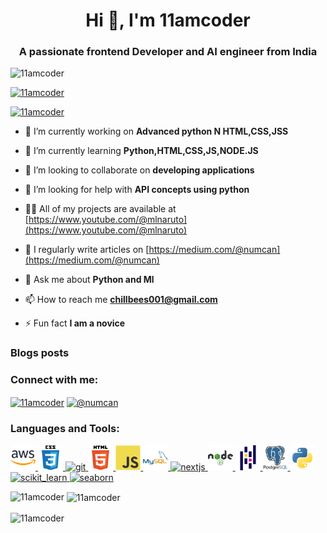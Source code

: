 <h1 align="center">Hi 👋, I'm 11amcoder</h1>
<h3 align="center">A passionate frontend Developer and AI engineer from India</h3>

<p align="left"> <img src="https://komarev.com/ghpvc/?username=11amcoder&label=Profile%20views&color=0e75b6&style=flat" alt="11amcoder" /> </p>

<p align="left"> <a href="https://github.com/ryo-ma/github-profile-trophy"><img src="https://github-profile-trophy.vercel.app/?username=11amcoder" alt="11amcoder" /></a> </p>

<p align="left"> <a href="https://twitter.com/11amcoder" target="blank"><img src="https://img.shields.io/twitter/follow/11amcoder?logo=twitter&style=for-the-badge" alt="11amcoder" /></a> </p>

- 🔭 I’m currently working on **Advanced python N HTML,CSS,JSS**

- 🌱 I’m currently learning **Python,HTML,CSS,JS,NODE.JS**

- 👯 I’m looking to collaborate on **developing applications**

- 🤝 I’m looking for help with **API concepts using python**

- 👨‍💻 All of my projects are available at [https://www.youtube.com/@mlnaruto](https://www.youtube.com/@mlnaruto)

- 📝 I regularly write articles on [https://medium.com/@numcan](https://medium.com/@numcan)

- 💬 Ask me about **Python and Ml**

- 📫 How to reach me **chillbees001@gmail.com**

- ⚡ Fun fact **I am a novice**

### Blogs posts
<!-- BLOG-POST-LIST:START -->
<!-- BLOG-POST-LIST:END -->

<h3 align="left">Connect with me:</h3>
<p align="left">
<a href="https://twitter.com/11amcoder" target="blank"><img align="center" src="https://raw.githubusercontent.com/rahuldkjain/github-profile-readme-generator/master/src/images/icons/Social/twitter.svg" alt="11amcoder" height="30" width="40" /></a>
<a href="https://medium.com/@numcan" target="blank"><img align="center" src="https://raw.githubusercontent.com/rahuldkjain/github-profile-readme-generator/master/src/images/icons/Social/medium.svg" alt="@numcan" height="30" width="40" /></a>
</p>

<h3 align="left">Languages and Tools:</h3>
<p align="left"> <a href="https://aws.amazon.com" target="_blank" rel="noreferrer"> <img src="https://raw.githubusercontent.com/devicons/devicon/master/icons/amazonwebservices/amazonwebservices-original-wordmark.svg" alt="aws" width="40" height="40"/> </a> <a href="https://www.w3schools.com/css/" target="_blank" rel="noreferrer"> <img src="https://raw.githubusercontent.com/devicons/devicon/master/icons/css3/css3-original-wordmark.svg" alt="css3" width="40" height="40"/> </a> <a href="https://git-scm.com/" target="_blank" rel="noreferrer"> <img src="https://www.vectorlogo.zone/logos/git-scm/git-scm-icon.svg" alt="git" width="40" height="40"/> </a> <a href="https://www.w3.org/html/" target="_blank" rel="noreferrer"> <img src="https://raw.githubusercontent.com/devicons/devicon/master/icons/html5/html5-original-wordmark.svg" alt="html5" width="40" height="40"/> </a> <a href="https://developer.mozilla.org/en-US/docs/Web/JavaScript" target="_blank" rel="noreferrer"> <img src="https://raw.githubusercontent.com/devicons/devicon/master/icons/javascript/javascript-original.svg" alt="javascript" width="40" height="40"/> </a> <a href="https://www.mysql.com/" target="_blank" rel="noreferrer"> <img src="https://raw.githubusercontent.com/devicons/devicon/master/icons/mysql/mysql-original-wordmark.svg" alt="mysql" width="40" height="40"/> </a> <a href="https://nextjs.org/" target="_blank" rel="noreferrer"> <img src="https://cdn.worldvectorlogo.com/logos/nextjs-2.svg" alt="nextjs" width="40" height="40"/> </a> <a href="https://nodejs.org" target="_blank" rel="noreferrer"> <img src="https://raw.githubusercontent.com/devicons/devicon/master/icons/nodejs/nodejs-original-wordmark.svg" alt="nodejs" width="40" height="40"/> </a> <a href="https://pandas.pydata.org/" target="_blank" rel="noreferrer"> <img src="https://raw.githubusercontent.com/devicons/devicon/2ae2a900d2f041da66e950e4d48052658d850630/icons/pandas/pandas-original.svg" alt="pandas" width="40" height="40"/> </a> <a href="https://www.postgresql.org" target="_blank" rel="noreferrer"> <img src="https://raw.githubusercontent.com/devicons/devicon/master/icons/postgresql/postgresql-original-wordmark.svg" alt="postgresql" width="40" height="40"/> </a> <a href="https://www.python.org" target="_blank" rel="noreferrer"> <img src="https://raw.githubusercontent.com/devicons/devicon/master/icons/python/python-original.svg" alt="python" width="40" height="40"/> </a> <a href="https://scikit-learn.org/" target="_blank" rel="noreferrer"> <img src="https://upload.wikimedia.org/wikipedia/commons/0/05/Scikit_learn_logo_small.svg" alt="scikit_learn" width="40" height="40"/> </a> <a href="https://seaborn.pydata.org/" target="_blank" rel="noreferrer"> <img src="https://seaborn.pydata.org/_images/logo-mark-lightbg.svg" alt="seaborn" width="40" height="40"/> </a> </p>

<p><img align="left" src="https://github-readme-stats.vercel.app/api/top-langs?username=11amcoder&show_icons=true&locale=en&layout=compact" alt="11amcoder" /></p>

<p>&nbsp;<img align="center" src="https://github-readme-stats.vercel.app/api?username=11amcoder&show_icons=true&locale=en" alt="11amcoder" /></p>

<p><img align="center" src="https://github-readme-streak-stats.herokuapp.com/?user=11amcoder&" alt="11amcoder" /></p>

